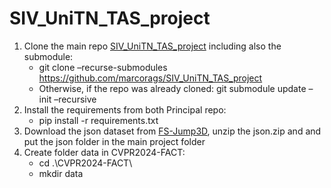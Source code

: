# SIV_UniTN_TAS_project

1. Clone the main repo [SIV_UniTN_TAS_project](https://github.com/marcorags/SIV_UniTN_TAS_project) including also the submodule:
    - git clone –recurse-submodules https://github.com/marcorags/SIV_UniTN_TAS_project 
    - Otherwise, if the repo was already cloned: git submodule update –init –recursive
2. Install the requirements from both Principal repo:
    - pip install -r requirements.txt
3. Download the json dataset from [FS-Jump3D](https://github.com/ryota-skating/FS-Jump3D), unzip the json.zip and and put the json folder in the main project folder
4. Create folder data in CVPR2024-FACT:
    - cd .\CVPR2024-FACT\
    - mkdir data

